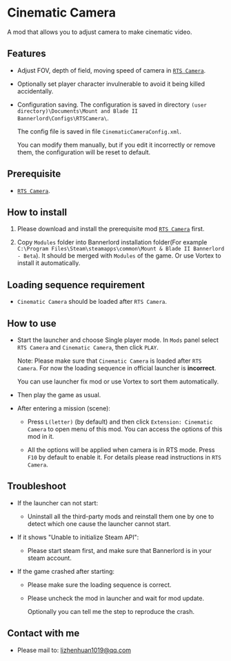 # Cinematic Camera

A mod that allows you to adjust camera to make cinematic video.

## Features
- Adjust FOV, depth of field, moving speed of camera in [`RTS Camera`](https://www.nexusmods.com/mountandblade2bannerlord/mods/355).

- Optionally set player character invulnerable to avoid it being killed accidentally.

- Configuration saving. The configuration is saved in directory `(user directory)\Documents\Mount and Blade II Bannerlord\Configs\RTSCamera\`.
  
  The config file is saved in file `CinematicCameraConfig.xml`.

  You can modify them manually, but if you edit it incorrectly or remove them, the configuration will be reset to default.

## Prerequisite
- [`RTS Camera`](https://www.nexusmods.com/mountandblade2bannerlord/mods/355).

## How to install
1. Please download and install the prerequisite mod [`RTS Camera`](https://www.nexusmods.com/mountandblade2bannerlord/mods/355) first.

2. Copy `Modules` folder into Bannerlord installation folder(For example `C:\Program Files\Steam\steamapps\common\Mount & Blade II Bannerlord - Beta`). It should be merged with `Modules` of the game. Or use Vortex to install it automatically.


## Loading sequence requirement
- `Cinematic Camera` should be loaded after `RTS Camera`.

## How to use
- Start the launcher and choose Single player mode. In `Mods` panel select `RTS Camera` and `Cinematic Camera`, then click `PLAY`.

  Note: Please make sure that `Cinematic Camera` is loaded after `RTS Camera`. For now the loading sequence in official launcher is **incorrect**.

  You can use launcher fix mod or use Vortex to sort them automatically.

- Then play the game as usual.

- After entering a mission (scene):

  - Press `L(letter)` (by default) and then click `Extension: Cinematic Camera` to open menu of this mod. You can access the options of this mod in it.

  - All the options will be applied when camera is in RTS mode.  Press `F10` by default to enable it. For details please read instructions in `RTS Camera`.

## Troubleshoot
- If the launcher can not start:

  - Uninstall all the third-party mods and reinstall them one by one to detect which one cause the launcher cannot start.

- If it shows "Unable to initialize Steam API":

  - Please start steam first, and make sure that Bannerlord is in your steam account.

- If the game crashed after starting:

  - Please make sure the loading sequence is correct.

  - Please uncheck the mod in launcher and wait for mod update.

    Optionally you can tell me the step to reproduce the crash.

## Contact with me
* Please mail to: lizhenhuan1019@qq.com
